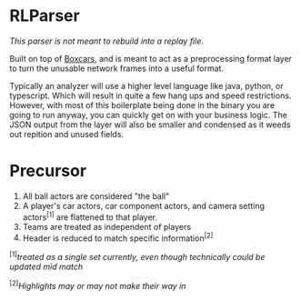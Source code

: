 # RLParser
_This parser is not meant to rebuild into a replay file._

Built on top of [Boxcars](https://github.com/nickbabcock/boxcars), and is meant to act as a preprocessing format layer to turn the unusable network frames into a useful format.

Typically an analyzer will use a higher level language like java, python, or typescript. Which will result in quite a few hang ups and speed restrictions. However, with most of this boilerplate being done in the binary you are going to run anyway, you can quickly get on with your business logic. The JSON output from the layer will also be smaller and condensed as it weeds out repition and unused fields.

# Precursor
1. All ball actors are considered "the ball"
2. A player's car actors, car component actors, and camera setting actors<sup>[1]</sup> are flattened to that player.
3. Teams are treated as independent of players
4. Header is reduced to match specific information<sup>[2]

<sup>[1]</sup>_treated as a single set currently, even though technically could be updated mid match_

<sup>[2]</sup>_Highlights may or may not make their way in_
